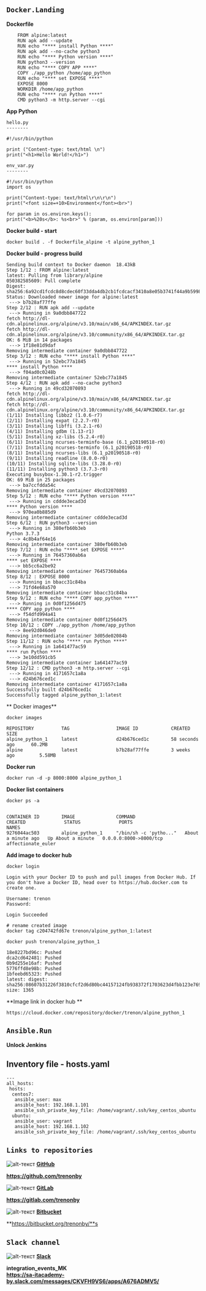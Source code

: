 ## `Docker.Landing`

**Dockerfile**

```
	FROM alpine:latest
	RUN apk add --update
	RUN echo "**** install Python ****"
	RUN apk add --no-cache python3
	RUN echo "**** Python version ****"
	RUN python3 --version
	RUN echo "**** COPY APP ****"
	COPY ./app_python /home/app_python
	RUN echo "**** set EXPOSE ****"
	EXPOSE 8000
	WORKDIR /home/app_python
	RUN echo "**** run Python ****"
	CMD python3 -m http.server --cgi
```

**App Python**

```
hello.py
--------

#!/usr/bin/python

print ("Content-type: text/html \n")
print("<h1>Hello World!</h1>")
```

```
env_var.py
--------

#!/usr/bin/python
import os

print("Content-type: text/html\r\n\r\n")
print("<font size=+10>Environment</font><br>")

for param in os.environ.keys():
print("<b>%20s</b>: %s<br>" % (param, os.environ[param]))
```

**Docker build - start**

```
docker build . -f Dockerfile_alpine -t alpine_python_1
```

**Docker build - progress build**

```
Sending build context to Docker daemon  18.43kB
Step 1/12 : FROM alpine:latest
latest: Pulling from library/alpine
050382585609: Pull complete
Digest: sha256:6a92cd1fcdc8d8cdec60f33dda4db2cb1fcdcacf3410a8e05b3741f44a9b5998
Status: Downloaded newer image for alpine:latest
 ---> b7b28af77ffe
Step 2/12 : RUN apk add --update
 ---> Running in 9a0dbb847722
fetch http://dl-cdn.alpinelinux.org/alpine/v3.10/main/x86_64/APKINDEX.tar.gz
fetch http://dl-cdn.alpinelinux.org/alpine/v3.10/community/x86_64/APKINDEX.tar.gz
OK: 6 MiB in 14 packages
 ---> 1f18e81d9daf
Removing intermediate container 9a0dbb847722
Step 3/12 : RUN echo "**** install Python ****"
 ---> Running in 52ebc77a1845
**** install Python ****
 ---> f04ad0c0248b
Removing intermediate container 52ebc77a1845
Step 4/12 : RUN apk add --no-cache python3
 ---> Running in 49cd32070893
fetch http://dl-cdn.alpinelinux.org/alpine/v3.10/main/x86_64/APKINDEX.tar.gz
fetch http://dl-cdn.alpinelinux.org/alpine/v3.10/community/x86_64/APKINDEX.tar.gz
(1/11) Installing libbz2 (1.0.6-r7)
(2/11) Installing expat (2.2.7-r0)
(3/11) Installing libffi (3.2.1-r6)
(4/11) Installing gdbm (1.13-r1)
(5/11) Installing xz-libs (5.2.4-r0)
(6/11) Installing ncurses-terminfo-base (6.1_p20190518-r0)
(7/11) Installing ncurses-terminfo (6.1_p20190518-r0)
(8/11) Installing ncurses-libs (6.1_p20190518-r0)
(9/11) Installing readline (8.0.0-r0)
(10/11) Installing sqlite-libs (3.28.0-r0)
(11/11) Installing python3 (3.7.3-r0)
Executing busybox-1.30.1-r2.trigger
OK: 69 MiB in 25 packages
 ---> ba7ccfdda54c
Removing intermediate container 49cd32070893
Step 5/12 : RUN echo "**** Python version ****"
 ---> Running in cddde3ecad3d
**** Python version ****
 ---> 970ea0b885d9
Removing intermediate container cddde3ecad3d
Step 6/12 : RUN python3 --version
 ---> Running in 380efb60b3eb
Python 3.7.3
 ---> 4c8b4af64e16
Removing intermediate container 380efb60b3eb
Step 7/12 : RUN echo "**** set EXPOSE ****"
 ---> Running in 76457360ab6a
**** set EXPOSE ****
 ---> bb5cc6a2be92
Removing intermediate container 76457360ab6a
Step 8/12 : EXPOSE 8000
 ---> Running in bbacc31c84ba
 ---> 71fd4e68a570
Removing intermediate container bbacc31c84ba
Step 9/12 : RUN echo "**** COPY app_python ****"
 ---> Running in 0d0f1256d475
**** COPY app_python ****
 ---> f54dfd994a41
Removing intermediate container 0d0f1256d475
Step 10/12 : COPY ./app_python /home/app_python
 ---> 8ee92d046de0
Removing intermediate container 3d05de02084b
Step 11/12 : RUN echo "**** run Python ****"
 ---> Running in 1a641477ac59
**** run Python ****
 ---> 3e10dd591cb5
Removing intermediate container 1a641477ac59
Step 12/12 : CMD python3 -m http.server --cgi
 ---> Running in 4171657c1a8a
 ---> d24b676ced1c
Removing intermediate container 4171657c1a8a
Successfully built d24b676ced1c
Successfully tagged alpine_python_1:latest
```

** Docker images**

```
docker images

REPOSITORY          TAG                 IMAGE ID            CREATED             SIZE
alpine_python_1     latest              d24b676ced1c        58 seconds ago      60.2MB
alpine              latest              b7b28af77ffe        3 weeks ago         5.58MB
```

**Docker run**

```
docker run -d -p 8000:8000 alpine_python_1
```

**Docker list containers**

```
docker ps -a


CONTAINER ID        IMAGE               COMMAND                  CREATED              STATUS              PORTS                    NAMES
9276044ac503        alpine_python_1     "/bin/sh -c 'pytho..."   About a minute ago   Up About a minute   0.0.0.0:8000->8000/tcp affectionate_euler

```

**Add image to docker hub**

```
docker login

Login with your Docker ID to push and pull images from Docker Hub. If you don't have a Docker ID, head over to https://hub.docker.com to create one.

Username: trenon
Password:

Login Succeeded
```

```
# rename created image
docker tag c204742fd67e trenon/alpine_python_1:latest
```

```
docker push trenon/alpine_python_1

18e8227bd96c: Pushed
dca2cd642481: Pushed
0b9d255e16af: Pushed
5776ffd8e98b: Pushed
1bfeebd65323: Pushed
latest: digest: sha256:08607b31226f3810cfcf2d6d80bc44157124fb938372f1703623d4fbb123e769 size: 1365
```

**Image link in docker hub **

```
https://cloud.docker.com/repository/docker/trenon/alpine_python_1
```




























## `Ansible.Run`

**Unlock Jenkins**

## Inventory file - hosts.yaml

```
---
all_hosts:
 hosts:
  centos7:
   ansible_user: max
   ansible_host: 192.168.1.101
   ansible_ssh_private_key_file: /home/vagrant/.ssh/key_centos_ubuntu
  ubuntu:
   ansible_user: vagrant
   ansible_host: 192.168.1.102
   ansible_ssh_private_key_file: /home/vagrant/.ssh/key_centos_ubuntu
```

## `Links to repositories`

![alt-текст](https://i.ibb.co/72VSyLr/Git-Hub-90.png "GitHub") **[GitHub](https://github.com/trenonby)**

**https://github.com/trenonby**

![alt-текст](https://i.ibb.co/LRN1f6x/Git-Lab-90.png "GitLab") **[GitLab](https://gitlab.com/trenonby)**

**https://gitlab.com/trenonby**

![alt-текст](https://i.ibb.co/72S6h9F/Bitbucket-90.jpg "Bitbucket") **[Bitbucket](https://bitbucket.org/trenonby)**

**https://bitbucket.org/trenonby/**s

## `Slack channel`

![alt-текст](https://i.ibb.co/PDFBKWT/Slack-90.png "Slack") **[Slack](https://sa-itacademy-by.slack.com/messages/CKVFH9VS6/apps/A676ADMV5/)**

**integration_events_MK**  
**https://sa-itacademy-by.slack.com/messages/CKVFH9VS6/apps/A676ADMV5/**
